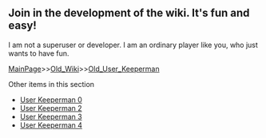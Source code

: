 Join in the development of the wiki. It's fun and easy!
---------------------------------

I am not a superuser or developer. I am an ordinary player like you, who just wants to have fun.

[MainPage](/keeperrl_wiki/ "wikilink")>>[Old_Wiki](/keeperrl_wiki/Old_Wiki "wikilink")>>[Old_User_Keeperman](/keeperrl_wiki/Old_User_Keeperman "wikilink")

Other items in this section
-    [User Keeperman 0](/keeperrl_wiki/User_Keeperman_0 "wikilink")
-    [User Keeperman 2](/keeperrl_wiki/User_Keeperman_2 "wikilink")
-    [User Keeperman 3](/keeperrl_wiki/User_Keeperman_3 "wikilink")
-    [User Keeperman 4](/keeperrl_wiki/User_Keeperman_4 "wikilink")
